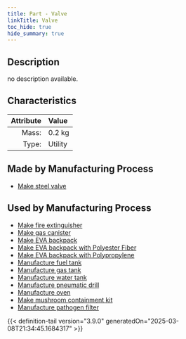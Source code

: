 ```yaml
---
title: Part - Valve
linkTitle: Valve
toc_hide: true
hide_summary: true
---
```

<!-- This is generated by the MarsSim HelpGenertor, do not edit. -->

## Description
no description available.

## Characteristics

| Attribute      | Value |
|--------:|:------|
|Mass:|0.2 kg|
|Type:|Utility|

## Made by Manufacturing Process

- [Make steel valve](/docs/definitions/process/make-steel-valve)

## Used by Manufacturing Process

- [Make fire extinguisher](/docs/definitions/process/make-fire-extinguisher)
- [Make gas canister](/docs/definitions/process/make-gas-canister)
- [Make EVA backpack](/docs/definitions/process/make-eva-backpack)
- [Make EVA backpack with Polyester Fiber](/docs/definitions/process/make-eva-backpack-with-polyester-fiber)
- [Make EVA backpack with Polypropylene](/docs/definitions/process/make-eva-backpack-with-polypropylene)
- [Manufacture fuel tank](/docs/definitions/process/manufacture-fuel-tank)
- [Manufacture gas tank](/docs/definitions/process/manufacture-gas-tank)
- [Manufacture water tank](/docs/definitions/process/manufacture-water-tank)
- [Manufacture pneumatic drill](/docs/definitions/process/manufacture-pneumatic-drill)
- [Manufacture oven](/docs/definitions/process/manufacture-oven)
- [Make mushroom containment kit](/docs/definitions/process/make-mushroom-containment-kit)
- [Manufacture pathogen filter](/docs/definitions/process/manufacture-pathogen-filter)



{{< definition-tail version="3.9.0" generatedOn="2025-03-08T21:34:45.1684317" >}}



